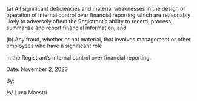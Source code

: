 (a) All significant deficiencies and material weaknesses in the design or operation of internal control over financial
reporting which are reasonably likely to adversely affect the Registrant’s ability to record, process, summarize
and report financial information; and

(b) Any fraud, whether or not material, that involves management or other employees who have a significant role

in the Registrant’s internal control over financial reporting.

Date: November 2, 2023

By:

/s/ Luca Maestri